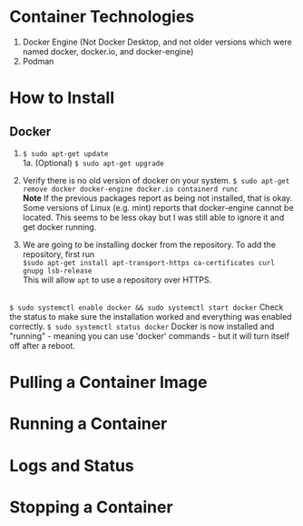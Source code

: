 # Container Technologies
1. Docker Engine (Not Docker Desktop, and not older versions which were named docker, docker.io, and docker-engine)
2. Podman

# How to Install
## Docker
1. `$ sudo apt-get update`<br>
1a. (Optional) `$ sudo apt-get upgrade`<br>
2. Verify there is no old version of docker on your system. `$ sudo apt-get remove docker docker-engine docker.io containerd runc`<br>
**Note** If the previous packages report as being not installed, that is okay. Some versions of Linux (e.g. mint) reports that docker-engine cannot be located. This seems to be less okay but I was still able to ignore it and get docker running. <br>

3. We are going to be installing docker from the repository. To add the repository, first run <br>
`$sudo apt-get install apt-transport-https ca-certificates curl gnupg lsb-release`<br>
This will allow `apt` to use a repository over HTTPS. <br><br>


`$ sudo systemctl enable docker && sudo systemctl start docker`
Check the status to make sure the installation worked and everything was enabled correctly. 
`$ sudo systemctl status docker`
Docker is now installed and "running" - meaning you can use 'docker' commands - but it will turn itself off after a reboot. 

# Pulling a Container Image

# Running a Container 

# Logs and Status

# Stopping a Container
